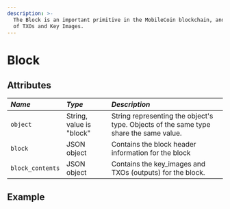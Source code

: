 ```yaml
---
description: >-
  The Block is an important primitive in the MobileCoin blockchain, and consists
  of TXOs and Key Images.
---
```


# Block

## Attributes

| _Name_ | _Type_ | _Description_ |
| :--- | :--- | :--- |
| `object` | String, value is "block" | String representing the object's type. Objects of the same type share the same value. |
| `block` | JSON object | Contains the block header information for the block |
| `block_contents` | JSON object | Contains the key\_images and TXOs \(outputs\) for the block. |

## Example

